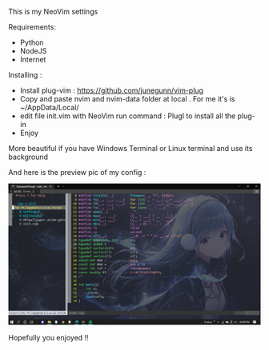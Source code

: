 This is my NeoVim settings

Requirements:
  + Python
  + NodeJS
  + Internet

Installing :
  + Install plug-vim : https://github.com/junegunn/vim-plug
  + Copy and paste nvim and nvim-data folder at local . For me it's is ~/AppData/Local/
  + edit file init.vim with NeoVim run command : PlugI   to install all the plug-in
  + Enjoy

More beautiful if you have Windows Terminal or Linux terminal and use its background

And here is the preview pic of my config : 

![plot](pic.png)

Hopefully you enjoyed !!
